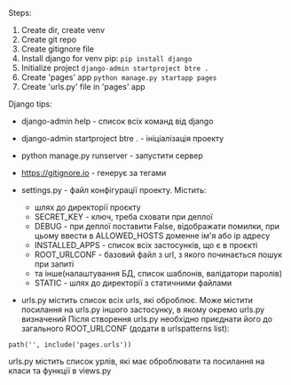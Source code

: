 Steps:
1) Create dir, create venv
2) Create git repo
3) Create gitignore file
4) Install django for venv pip:
```pip install django```
5) Initialize project
```django-admin startproject btre .```
6) Create 'pages' app
```python manage.py startapp pages```
7) Create 'urls.py' file in 'pages' app

Django tips:
- django-admin help - список всіх команд від django
- django-admin startproject btre . - ініціалізація проекту
- python manage.py runserver - запустити сервер
- https://gitignore.io - генерує за тегами
- settings.py - файл конфігурації проекту. Містить:
    + шлях до директорії проєкту
    + SECRET_KEY - ключ, треба сховати при деплої
    + DEBUG - при деплої поставити False, відображати помилки, при цьому ввести в ALLOWED_HOSTS доменне ім'я або ip адресу
    + INSTALLED_APPS - список всіх застосунків, що є в проєкті
    + ROOT_URLCONF - базовий файл з url, з якого починається пошук при запиті
    + та інше(налаштування БД, список шаблонів, валідатори паролів)
    + STATIC - шлях до директорії з статичними файлами

- urls.py містить список всіх urls, які оброблює. Може містити посилання на urls.py іншого застосунку, в якому окремо urls.py визначений
Після створення urls.py необхідно приєднати його до загального ROOT_URLCONF (додати в urlspatterns list):
```
path('', include('pages.urls'))
```
urls.py містить список урлів, які має оброблювати та посилання на класи та функції в views.py